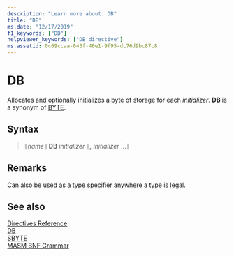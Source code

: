 ```yaml
---
description: "Learn more about: DB"
title: "DB"
ms.date: "12/17/2019"
f1_keywords: ["DB"]
helpviewer_keywords: ["DB directive"]
ms.assetid: 0c69ccaa-043f-46e1-9f95-dc76d9bc87c8
---
```

# DB

Allocates and optionally initializes a byte of storage for each *initializer*. **DB** is a synonym of [BYTE](byte-masm.md).

## Syntax

> ⟦*name*⟧ **DB** *initializer* ⟦__,__ *initializer* ...⟧

## Remarks

Can also be used as a type specifier anywhere a type is legal.

## See also

[Directives Reference](directives-reference.md)\
[DB](db.md)\
[SBYTE](sbyte-masm.md)\
[MASM BNF Grammar](masm-bnf-grammar.md)
